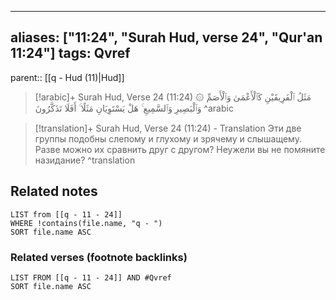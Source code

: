 
---
aliases: ["11:24", "Surah Hud, verse 24", "Qur'an 11:24"]
tags: Qvref
---

parent:: [[q - Hud (11)|Hud]]

> [!arabic]+ Surah Hud, Verse 24 (11:24)
> <span class="quran-arabic">۞ مَثَلُ ٱلْفَرِيقَيْنِ كَٱلْأَعْمَىٰ وَٱلْأَصَمِّ وَٱلْبَصِيرِ وَٱلسَّمِيعِ ۚ هَلْ يَسْتَوِيَانِ مَثَلًا ۚ أَفَلَا تَذَكَّرُونَ</span>
^arabic

> [!translation]+ Surah Hud, Verse 24 (11:24) - Translation
> Эти две группы подобны слепому и глухому и зрячему и слышащему. Разве можно их сравнить друг с другом? Неужели вы не помяните назидание?
^translation



## Related notes
```dataview
LIST from [[q - 11 - 24]]
WHERE !contains(file.name, "q - ")
SORT file.name ASC
```

### Related verses (footnote backlinks)
```dataview
LIST FROM [[q - 11 - 24]] AND #Qvref
SORT file.name ASC
```

